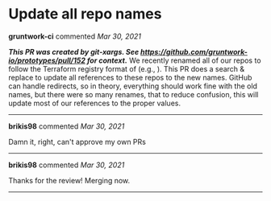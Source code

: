 # Update all repo names

**gruntwork-ci** commented *Mar 30, 2021*

_**This PR was created by git-xargs. See https://github.com/gruntwork-io/prototypes/pull/152 for context.**_ We recently renamed all of our repos to follow the Terraform registry format of  (e.g., ). This PR does a search & replace to update all references to these repos to the new names. GitHub can handle redirects, so in theory, everything should work fine with the old names, but there were so many renames, that to reduce confusion, this will update most of our references to the proper values.
<br />
***


**brikis98** commented *Mar 30, 2021*

Damn it, right, can't approve my own PRs
***

**brikis98** commented *Mar 30, 2021*

Thanks for the review! Merging now.
***

